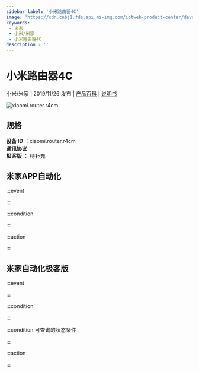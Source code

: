 ```yaml
---
sidebar_label: '小米路由器4C'
image: 'https://cdn.cnbj1.fds.api.mi-img.com/iotweb-product-center/developer_15711938419421d7F34fG.png?GalaxyAccessKeyId=AKVGLQWBOVIRQ3XLEW&Expires=9223372036854775807&Signature=XFDQrou74pgYax6kiq10OrNEx3c='
keywords: 
 - 米家
 - 小米/米家
 - 小米路由器4C
description : ''
---
```

# 小米路由器4C

小米/米家 | 2019/11/26 发布 | [产品百科](https://home.mi.com/webapp/content/baike/product/index.html?model=xiaomi.router.r4cm/) | [说明书](https://home.mi.com/views/introduction.html?model=xiaomi.router.r4cm&region=cn)

![xiaomi.router.r4cm](https://cdn.cnbj1.fds.api.mi-img.com/iotweb-product-center/developer_15711938419421d7F34fG.png?GalaxyAccessKeyId=AKVGLQWBOVIRQ3XLEW&Expires=9223372036854775807&Signature=XFDQrou74pgYax6kiq10OrNEx3c=)

## 规格  
> 
**设备 ID** ：xiaomi.router.r4cm  
**通讯协议** ：  
**极客版**  ： 待补充 


## 米家APP自动化  

:::event  

:::

:::condition  

:::

:::action   

:::

## 米家自动化极客版  

:::event  

:::

:::condition  

:::

:::condition 可查询的状态条件  

:::

:::action  

:::

        
